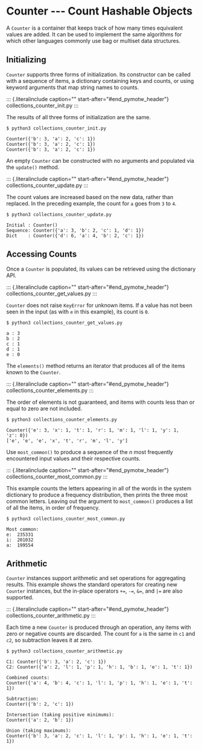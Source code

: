 # Counter \-\-- Count Hashable Objects

A `Counter` is a container that keeps track of how many times equivalent values are added. It can be used to implement the same algorithms for which other languages commonly use bag or multiset data structures.

## Initializing

`Counter` supports three forms of initialization. Its constructor can be called with a sequence of items, a dictionary containing keys and counts, or using keyword arguments that map string names to counts.

::: {.literalinclude caption="" start-after="#end_pymotw_header"} collections_counter_init.py :::

The results of all three forms of initialization are the same.

```{.sourceCode .none}
$ python3 collections_counter_init.py

Counter({'b': 3, 'a': 2, 'c': 1})
Counter({'b': 3, 'a': 2, 'c': 1})
Counter({'b': 3, 'a': 2, 'c': 1})
```

An empty `Counter` can be constructed with no arguments and populated via the `update()` method.

::: {.literalinclude caption="" start-after="#end_pymotw_header"} collections_counter_update.py :::

The count values are increased based on the new data, rather than replaced. In the preceding example, the count for `a` goes from `3` to `4`.

```{.sourceCode .none}
$ python3 collections_counter_update.py

Initial : Counter()
Sequence: Counter({'a': 3, 'b': 2, 'c': 1, 'd': 1})
Dict    : Counter({'d': 6, 'a': 4, 'b': 2, 'c': 1})
```

## Accessing Counts

Once a `Counter` is populated, its values can be retrieved using the dictionary API.

::: {.literalinclude caption="" start-after="#end_pymotw_header"} collections_counter_get_values.py :::

`Counter` does not raise `KeyError` for unknown items. If a value has not been seen in the input (as with `e` in this example), its count is `0`.

```{.sourceCode .none}
$ python3 collections_counter_get_values.py

a : 3
b : 2
c : 1
d : 1
e : 0
```

The `elements()` method returns an iterator that produces all of the items known to the `Counter`.

::: {.literalinclude caption="" start-after="#end_pymotw_header"} collections_counter_elements.py :::

The order of elements is not guaranteed, and items with counts less than or equal to zero are not included.

```{.sourceCode .none}
$ python3 collections_counter_elements.py

Counter({'e': 3, 'x': 1, 't': 1, 'r': 1, 'm': 1, 'l': 1, 'y': 1,
'z': 0})
['e', 'e', 'e', 'x', 't', 'r', 'm', 'l', 'y']
```

Use `most_common()` to produce a sequence of the _n_ most frequently encountered input values and their respective counts.

::: {.literalinclude caption="" start-after="#end_pymotw_header"} collections_counter_most_common.py :::

This example counts the letters appearing in all of the words in the system dictionary to produce a frequency distribution, then prints the three most common letters. Leaving out the argument to `most_common()` produces a list of all the items, in order of frequency.

```{.sourceCode .none}
$ python3 collections_counter_most_common.py

Most common:
e:  235331
i:  201032
a:  199554
```

## Arithmetic

`Counter` instances support arithmetic and set operations for aggregating results. This example shows the standard operators for creating new `Counter` instances, but the in-place operators `+=`, `-=`, `&=`, and `|=` are also supported.

::: {.literalinclude caption="" start-after="#end_pymotw_header"} collections_counter_arithmetic.py :::

Each time a new `Counter` is produced through an operation, any items with zero or negative counts are discarded. The count for `a` is the same in `c1` and `c2`, so subtraction leaves it at zero.

```{.sourceCode .none}
$ python3 collections_counter_arithmetic.py

C1: Counter({'b': 3, 'a': 2, 'c': 1})
C2: Counter({'a': 2, 'l': 1, 'p': 1, 'h': 1, 'b': 1, 'e': 1, 't': 1})

Combined counts:
Counter({'a': 4, 'b': 4, 'c': 1, 'l': 1, 'p': 1, 'h': 1, 'e': 1, 't': 1})

Subtraction:
Counter({'b': 2, 'c': 1})

Intersection (taking positive minimums):
Counter({'a': 2, 'b': 1})

Union (taking maximums):
Counter({'b': 3, 'a': 2, 'c': 1, 'l': 1, 'p': 1, 'h': 1, 'e': 1, 't': 1})
```
